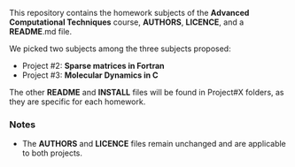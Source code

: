 This repository contains the homework subjects of the **Advanced Computational Techniques** course, **AUTHORS**, **LICENCE**, and a **README**.md file.

We picked two subjects among the three subjects proposed:
- Project #2: **Sparse matrices in Fortran**
- Project #3: **Molecular Dynamics in C**

The other **README** and **INSTALL** files will be found in Project#X folders, as they are specific for each homework.

### Notes

- The **AUTHORS** and **LICENCE** files remain unchanged and are applicable to both projects.
